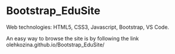 # Bootstrap_EduSite

Web technologies: HTML5, CSS3, Javascript, Bootstrap, VS Code.

An easy way to browse the site is by following the link olehkozina.github.io/Bootstrap_EduSite/
